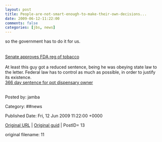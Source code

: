 ```yaml
---
layout: post
title: People-are-not-smart-enough-to-make-their-own-decisions...
date: 2009-06-12-11:22:00
comments: false
categories: [jbs, news]
---
```


so the government has to do it for us.<br /><br /><br /><a href="http://www.latimes.com/news/nationworld/nation/la-na-tobacco12-2009jun12,0,7932307.story">Senate approves FDA reg of tobacco</a><br /><br />At least this guy got a reduced sentence, being he was obeying state law to the letter.  Federal law has to control as much as possible, in order to justify its existence.<br /><a href="http://www.sfgate.com/cgi-bin/article.cgi?f=/c/a/2009/06/12/BA7Q185QA2.DTL">366 day sentence for pot dispensary owner</a><br /><br /><span class="fullpost"></span>


Posted by: jamba

Category: ##news 


Published Date: Fri, 12 Jun 2009 11:22:00 +0000 

<a href="http://factorq.net/2009/06/12/people-are-not-smart-enough-to-make-their-own-decisions/">Original URL</a> | <a href="http://factorq.wordpress.com/2009/06/12/people-are-not-smart-enough-to-make-their-own-decisions/">Original guid</a> | PostID= 13

 original filename: 11